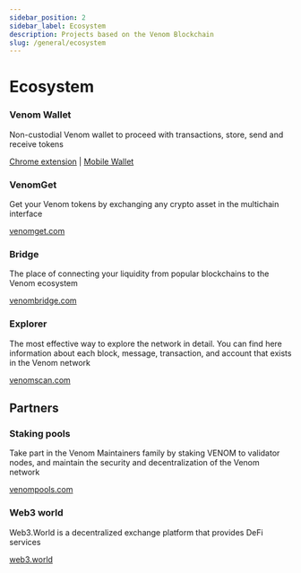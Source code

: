```yaml
---
sidebar_position: 2
sidebar_label: Ecosystem
description: Projects based on the Venom Blockchain
slug: /general/ecosystem
---
```


# Ecosystem

### Venom Wallet

Non-custodial Venom wallet to proceed with transactions, store, send and receive tokens

[Chrome extension](https://chrome.google.com/webstore/detail/venom-wallet/ojggmchlghnjlapmfbnjholfjkiidbch) | [Mobile Wallet](https://venom.foundation/wallet.html#app-mobile)

### VenomGet

Get your Venom tokens by exchanging any crypto asset in the multichain interface

[venomget.com](https://venomget.com)

### Bridge

The place of connecting your liquidity from popular blockchains to the Venom ecosystem

[venombridge.com](https://venombridge.com)

### Explorer

The most effective way to explore the network in detail. You can find here information about each block, message, transaction, and account that exists in the Venom network

[venomscan.com](https://venomscan.com/)

## Partners

### Staking pools

Take part in the Venom Maintainers family by staking VENOM to validator nodes, and maintain the security and decentralization of the Venom network

[venompools.com](https://venompools.com)

### Web3 world

Web3.World is a decentralized exchange platform that provides DeFi services

[web3.world](https://web3.world/)
